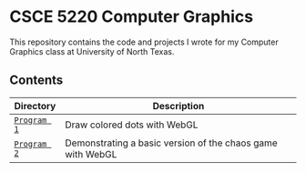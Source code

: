 # CSCE 5220 Computer Graphics
This repository contains the code and projects I wrote for my Computer Graphics class at University of North Texas.

## Contents

| Directory | Description |
| --- | --- |
| [`Program 1`](https://jeremyglebe.com/Coursework-5220-Computer-Graphics/Program%201) | Draw colored dots with WebGL |
| [`Program 2`](https://jeremyglebe.com/Coursework-5220-Computer-Graphics/Program%202) | Demonstrating a basic version of the chaos game with WebGL |